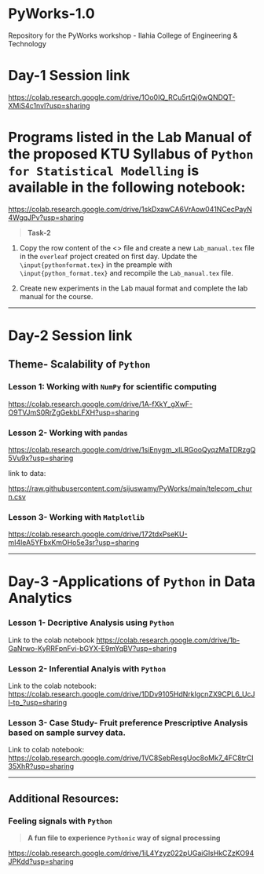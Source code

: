 # PyWorks-1.0
Repository for the PyWorks workshop - Ilahia College of Engineering &amp; Technology

# Day-1 Session link

<https://colab.research.google.com/drive/1Oo0IQ_RCu5rtQj0wQNDQT-XMiS4c1nvI?usp=sharing>

# Programs listed in the Lab Manual of the proposed KTU Syllabus of `Python for Statistical Modelling` is available in the following notebook:

<https://colab.research.google.com/drive/1skDxawCA6VrAow041NCecPayN4WgqJPv?usp=sharing>

>**Task-2**
1. Copy the row content of the <> file and create a new `Lab_manual.tex` file in the `overleaf` project created on first day. Update the `\input{pythonformat.tex}` in the preample with `\input{python_format.tex}` and recompile the `Lab_manual.tex` file.

2. Create new experiments in the Lab maual format and complete the lab manual for the course.
---
# Day-2 Session link

## Theme- Scalability of `Python`

### Lesson 1: Working with `NumPy` for scientific computing

<https://colab.research.google.com/drive/1A-fXkY_gXwF-O9TVJmS0RrZgGekbLFXH?usp=sharing>

### Lesson 2- Working with `pandas`

<https://colab.research.google.com/drive/1siEnygm_xlLRGooQyqzMaTDRzgQ5Vu9x?usp=sharing>

link to data:

https://raw.githubusercontent.com/sijuswamy/PyWorks/main/telecom_churn.csv

### Lesson 3- Working with `Matplotlib`
<https://colab.research.google.com/drive/172tdxPseKU-mI4leA5YFbxKmOHo5e3sr?usp=sharing>

---
# Day-3 -Applications of `Python` in Data Analytics 

### Lesson 1- Decriptive Analysis using `Python`
Link to the colab notebook
<https://colab.research.google.com/drive/1b-GaNrwo-KyRRFpnFvi-bGYX-E9mYqBV?usp=sharing>

### Lesson 2- Inferential Analyis with `Python`

Link to the colab notebook:
<https://colab.research.google.com/drive/1DDv9105HdNrkIgcnZX9CPL6_UcJl-tp_?usp=sharing>

### Lesson 3- Case Study- Fruit preference Prescriptive Analysis based on sample survey data.

Link to colab notebook:
<https://colab.research.google.com/drive/1VC8SebResgUoc8oMk7_4FC8trCI35XhR?usp=sharing>

---

## Additional Resources:

### Feeling signals with `Python`

>**A fun file to experience `Pythonic` way of signal processing**

<https://colab.research.google.com/drive/1iL4Yzyz022pUGaiGlsHkCZzKO94JPKdd?usp=sharing>
